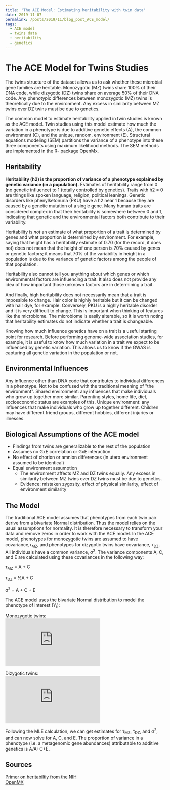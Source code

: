 ```yaml
---
title: 'The ACE Model: Estimating heritability with twin data'
date: 2019-11-07
permalink: /posts/2019/11/blog_post_ACE_model/
tags:
  - ACE model
  - twins data
  - heritability
  - genetics
---
```


The ACE Model for Twins Studies
=================================
The twins structure of the dataset allows us to ask whether these microbial gene families are heritable. Monozygotic (MZ) twins share 100% of their DNA code, while dizygotic (DZ) twins share on average 50% of their DNA code. Any phenotypic differences between monozygotic (MZ) twins is theoretically due to the environment. Any excess in similarity between MZ twins over DZ twins must be due to genetics.

The common model to estimate heritability applied in twin studies is known as the ACE model. Twin studies using this model estimate how much the variation in a phenotype is due to additive genetic effects (A), the common environment (C), and the unique, random, environment (E). Structural equations modeling (SEM) partitions the variance of a phenotype into these three components using maximum likelihood methods. The SEM methods are implemented in the R- package OpenMx. 

Heritability
-------------
**Heritability (h2) is the proportion of variance of a phenotype explained by genetic variance (in a population).** Estimates of heritability range from 0 (no genetic influence) to 1 (totally controlled by genetics). Traits with h2 = 0 are things like spoken language, religion, political leanings. Genetic disorders like phenylketonuria (PKU) have a h2 near 1 because they are caused by a genetic mutation of a single gene. Many human traits are considered complex in that their heritability is somewhere between 0 and 1, indicating that genetic and the environmental factors both contribute to their variability. 

Heritability is *not* an estimate of what proportion of a trait is determined by genes and what proportion is determined by environment. For example, saying that height has a heritability estimate of 0.70 (for the record, it does not) does not mean that the height of one person is 70% caused by genes or genetic factors; it means that 70% of the variability in height in a population is due to the variance of genetic factors among the people of that population. 

Heritability also cannot tell you anything about which genes or which environmental factors are influencing a trait. It also does not provide any idea of how important those unknown factors are in determining a trait. 

And finally, high heritability does not necessarily mean that a trait is impossible to change. Hair color is highly heritable but it can be changed with hair dye, for example. Conversely, PKU is a highly heritable disorder and it is very difficult to change. This is important when thinking of features like the microbiome. The microbiome is easily alterable, so it is worth noting that heritability estimates do not indicate whether a trait is changeable.

Knowing how much influence genetics have on a trait is a useful starting point for research. Before performing genome-wide association studies, for example, it is useful to know how much variation in a trait we expect to be influenced by genetic variation. This allows us to know if the GWAS is capturing all genetic variation in the population or not.

Environmental Influences
-------------------------
Any influence other than DNA code that contributes to individual differences in a phenotype. Not to be confused with the traditional meaning of "the environment". 
Shared environment: any influences that make individuals who grow up together more similar. Parenting styles, home life, diet, socioeconomic status are examples of this.
Unique environment: any influences that make individuals who grow up together different. Children may have different friend groups, different hobbies, different injuries or illnesses. 

Biological Assumptions of the ACE model
-------------------------------------------
  * Findings from twins are generalizable to the rest of the population 
  * Assumes no GxE correlation or GxE interaction
  * No effect of chorion or amnion differences (in utero environment assumed to be identical)
  * Equal environment assumption
    * The environment affects MZ and DZ twins equally. Any excess in similarity between MZ twins over DZ twins must be due to genetics.
    * Evidence: mistaken zygosity, effect of physical similarity, effect of environment similarity

The Model
----------
The traditional ACE model assumes that phenotypes from each twin pair derive from a bivariate Normal distribution. Thus the model relies on the usual assumptions for normality. It is therefore necessary to transform your data and remove zeros in order to work with the ACE model. In the ACE model, phenotypes for monozygotic twins are assumed to have covariance,τ<sub>MZ</sub>, and phenotypes for dizygotic twins have covariance, τ<sub>DZ</sub>. All individuals have a common variance, σ<sup>2</sup>. The variance components A, C, and E are calculated using these covariances in the following way:

   τ<sub>MZ</sub> = A + C <br/>  
   
   τ<sub>DZ</sub> = ½A + C <br/>  
   
   σ<sup>2</sup> = A + C + E  

The ACE model uses the bivariate Normal distribution to model the phenotype of interest (Y<sub>i</sub>):

Monozygotic twins:<br/> 
![equation](https://latex.codecogs.com/gif.latex?%24%24%5Cbegin%7Balign*%7D%20%5Cbegin%7Bpmatrix%7D%20Y_%7B1%7D%5C%5C%20Y_%7B2%7D%20%5Cend%7Bpmatrix%7D%20%26%5Csim%20N%20%5Cbegin%7Bbmatrix%7D%20%5Cbegin%7Bpmatrix%7D%20%5Cmu_0%5C%5C%20%5Cmu_0%20%5Cend%7Bpmatrix%7D%5C%21%5C%21%2C%26%20%5Cbegin%7Bpmatrix%7D%20%5Csigma%5E2%20%26%20%5Ctau_%7BMZ%7D%5E2%5C%5C%20%5Ctau_%7BMZ%7D%5E2%20%26%20%5Csigma%5E2%20%5Cend%7Bpmatrix%7D%20%5Cend%7Bbmatrix%7D%5C%5C%20%5Cend%7Balign*%7D%24%24)

Dizygotic twins:<br/>
![equation](https://latex.codecogs.com/gif.latex?%24%24%5Cbegin%7Balign*%7D%20%5Cbegin%7Bpmatrix%7D%20Y_%7B3%7D%5C%5C%20Y_%7B4%7D%20%5Cend%7Bpmatrix%7D%20%26%5Csim%20N%20%5Cbegin%7Bbmatrix%7D%20%5Cbegin%7Bpmatrix%7D%20%5Cmu_0%5C%5C%20%5Cmu_0%20%5Cend%7Bpmatrix%7D%5C%21%5C%21%2C%26%20%5Cbegin%7Bpmatrix%7D%20%5Csigma%5E2%20%26%20%5Ctau_%7BDZ%7D%5E2%5C%5C%20%5Ctau_%7BDZ%7D%5E2%20%26%20%5Csigma%5E2%20%5Cend%7Bpmatrix%7D%20%5Cend%7Bbmatrix%7D%5C%5C%20%5Cend%7Balign*%7D%24%24)

Following the MLE calculation, we can get estimates for τ<sub>MZ</sub>, τ<sub>DZ</sub>, and σ<sup>2</sup>,  and can now solve for A, C, and E. The proportion of variance in a phenotype (i.e. a metagenomic gene abundances) attributable to additive genetics is A/A+C+E. 


Sources
--------
[Primer on heritabiltiy from the NIH](https://ghr.nlm.nih.gov/primer/inheritance/heritability) <br/>
[OpenMX](https://openmx.ssri.psu.edu)


